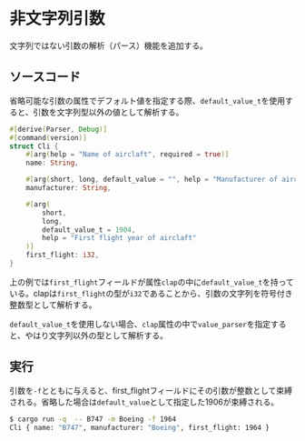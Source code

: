 # 非文字列引数

文字列ではない引数の解析（パース）機能を追加する。

## ソースコード

省略可能な引数の属性でデフォルト値を指定する際、`default_value_t`を使用すると、引数を文字列型以外の値として解析する。
```rust:main.rs
#[derive(Parser, Debug)]
#[command(version)]
struct Cli {
    #[arg(help = "Name of airclaft", required = true)]
    name: String,

    #[arg(short, long, default_value = "", help = "Manufacturer of airclaft")]
    manufacturer: String,

    #[arg(
        short,
        long,
        default_value_t = 1904,
        help = "First flight year of airclaft"
    )]
    first_flight: i32,
}
```
上の例では`first_flight`フィールドが属性`clap`の中に`default_value_t`を持っている。clapは`first_flight`の型が`i32`であることから、引数の文字列を符号付き整数型として解析する。

`default_value_t`を使用しない場合、`clap`属性の中で`value_parser`を指定すると、やはり文字列以外の型として解析する。


## 実行

引数を`-f`とともに与えると、first_flightフィールドにその引数が整数として束縛される。省略した場合は`default_value`として指定した1906が束縛される。

```sh
$ cargo run -q  -- B747 -m Boeing -f 1964
Cli { name: "B747", manufacturer: "Boeing", first_flight: 1964 }
```

